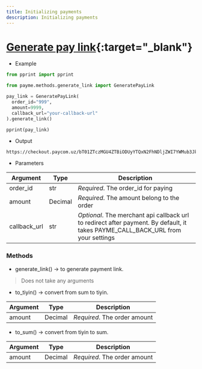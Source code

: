 ```yaml
---
title: Initializing payments
description: Initializing payments
---
```


# [Generate pay link](https://github.com/PayTechUz/payme-pkg/blob/master/lib/payme/methods/generate_link.py){:target="_blank"}

- Example
```python
from pprint import pprint

from payme.methods.generate_link import GeneratePayLink

pay_link = GeneratePayLink(
  order_id="999",
  amount=9999,
  callback_url="your-callback-url"
).generate_link()

pprint(pay_link)
```
- Output
```shell
https://checkout.paycom.uz/bT01ZTczMGU4ZTBiODUyYTQxN2FhNDljZWI7YWMub3JkZXItaWQ9OTk5O2E9OTk5OTtjPXlvdXItY2FsbGJhY2stdXJs
```

- Parameters

| Argument     | Type    | Description                                                                                                                      |
|--------------|---------|----------------------------------------------------------------------------------------------------------------------------------|
| order_id     | str     | _Required_. The order_id for paying                                                                                              |
| amount       | Decimal | _Required_. The amount belong to the order                                                                                       |
| callback_url | str     | _Optional_. The merchant api callback url to redirect after payment. By default, it takes PAYME_CALL_BACK_URL from your settings |

### Methods
- generate_link() -> to generate payment link.
> Does not take any arguments
- to_tiyin() -> convert from sum to tiyin.

| Argument | Type    | Description                  |
|----------|---------|------------------------------|
| amount   | Decimal | _Required_. The order amount |

- to_sum() -> convert from tiyin to sum.

| Argument | Type    | Description                  |
|----------|---------|------------------------------|
| amount   | Decimal | _Required_. The order amount |
